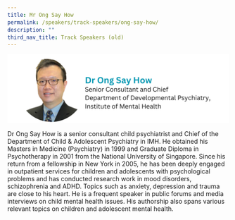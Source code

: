 ```yaml
---
title: Mr Ong Say How
permalink: /speakers/track-speakers/ong-say-how/
description: ""
third_nav_title: Track Speakers (old)
---
```

<div style="display: flex; flex-wrap: wrap;">
  <div style="flex-basis: 100%; max-width: 100%;">
    <img alt="track speakers 1" src="/images/SpeakersPhoto/ongsayhow.png">
  </div>
	</div>
	
Dr Ong Say How is a senior consultant child psychiatrist and Chief of the Department of Child &amp; Adolescent Psychiatry in IMH. He obtained his Masters in Medicine (Psychiatry) in 1999 and Graduate Diploma in Psychotherapy in 2001 from the National University of Singapore. Since his return from a fellowship in New York in 2005, he has been deeply engaged in outpatient services for children and adolescents with psychological problems and has conducted research work in mood disorders, schizophrenia and ADHD. Topics such as anxiety, depression and trauma are close to his heart. He is a frequent speaker in public forums and media interviews on child mental health issues. His authorship also spans various relevant topics on children and adolescent mental health.